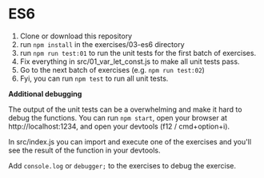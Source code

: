 # ES6

1. Clone or download this repository
2. run `npm install` in the exercises/03-es6 directory
3. run `npm run test:01` to run the unit tests for the first batch of exercises.
4. Fix everything in src/01_var_let_const.js to make all unit tests pass.
5. Go to the next batch of exercises (e.g. `npm run test:02`)
6. Fyi, you can run `npm test` to run all unit tests.

**Additional debugging**

The output of the unit tests can be a overwhelming and make it hard to debug the functions.
You can run `npm start`, open your browser at http://localhost:1234, and open your devtools (f12 / cmd+option+i).

In src/index.js you can import and execute one of the exercises and you'll see the result of the function in your devtools.

Add `console.log` or `debugger;` to the exercises to debug the exercise.
